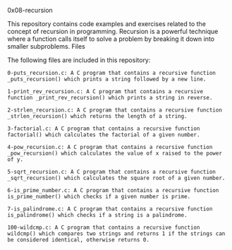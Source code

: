 0x08-recursion

This repository contains code examples and exercises related to the concept of recursion in programming. Recursion is a powerful technique where a function calls itself to solve a problem by breaking it down into smaller subproblems.
Files

The following files are included in this repository:

    0-puts_recursion.c: A C program that contains a recursive function _puts_recursion() which prints a string followed by a new line.

    1-print_rev_recursion.c: A C program that contains a recursive function _print_rev_recursion() which prints a string in reverse.

    2-strlen_recursion.c: A C program that contains a recursive function _strlen_recursion() which returns the length of a string.

    3-factorial.c: A C program that contains a recursive function factorial() which calculates the factorial of a given number.

    4-pow_recursion.c: A C program that contains a recursive function _pow_recursion() which calculates the value of x raised to the power of y.

    5-sqrt_recursion.c: A C program that contains a recursive function _sqrt_recursion() which calculates the square root of a given number.

    6-is_prime_number.c: A C program that contains a recursive function is_prime_number() which checks if a given number is prime.

    7-is_palindrome.c: A C program that contains a recursive function is_palindrome() which checks if a string is a palindrome.

    100-wildcmp.c: A C program that contains a recursive function wildcmp() which compares two strings and returns 1 if the strings can be considered identical, otherwise returns 0.
